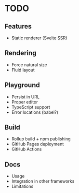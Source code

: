 # TODO

## Features

* Static renderer (Svelte SSR)

## Rendering

* Force natural size
* Fluid layout

## Playground

* Persist in URL
* Proper editor
* TypeScript support
* Error locations (babel?)

## Build

* Rollup build + npm publishing
* GitHub Pages deployment
* GitHub Actions

## Docs

* Usage
* Integration in other frameworks
* Limitations
